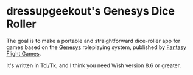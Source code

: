 # dressupgeekout's Genesys Dice Roller

The goal is to make a portable and straightforward dice-roller app for games
based on the [Genesys][] roleplaying system, published by [Fantasy Flight
Games][].

It's written in Tcl/Tk, and I think you need Wish version 8.6 or greater.

[Fantasy Flight Games]: https://www.fantasyflightgames.com/en/index/
[Genesys]: https://www.fantasyflightgames.com/en/products/genesys/
